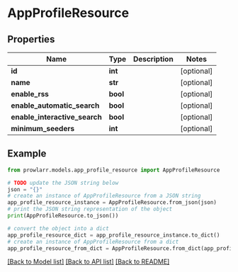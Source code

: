 # AppProfileResource


## Properties

Name | Type | Description | Notes
------------ | ------------- | ------------- | -------------
**id** | **int** |  | [optional] 
**name** | **str** |  | [optional] 
**enable_rss** | **bool** |  | [optional] 
**enable_automatic_search** | **bool** |  | [optional] 
**enable_interactive_search** | **bool** |  | [optional] 
**minimum_seeders** | **int** |  | [optional] 

## Example

```python
from prowlarr.models.app_profile_resource import AppProfileResource

# TODO update the JSON string below
json = "{}"
# create an instance of AppProfileResource from a JSON string
app_profile_resource_instance = AppProfileResource.from_json(json)
# print the JSON string representation of the object
print(AppProfileResource.to_json())

# convert the object into a dict
app_profile_resource_dict = app_profile_resource_instance.to_dict()
# create an instance of AppProfileResource from a dict
app_profile_resource_from_dict = AppProfileResource.from_dict(app_profile_resource_dict)
```
[[Back to Model list]](../README.md#documentation-for-models) [[Back to API list]](../README.md#documentation-for-api-endpoints) [[Back to README]](../README.md)


